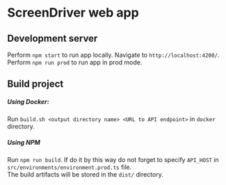# ScreenDriver web app

## Development server

Perform `npm start` to run app locally. Navigate to `http://localhost:4200/`.
Perform `npm run prod` to run app in prod mode.

## Build project

##### Using Docker:

Run `build.sh <output directory name> <URL to API endpoint>` in `docker` directory.

##### Using NPM
Run `npm run build`. If do it by this way do not forget to specify `API_HOST` in `src/environments/environment.prod.ts` file.  
The build artifacts will be stored in the `dist/` directory.
